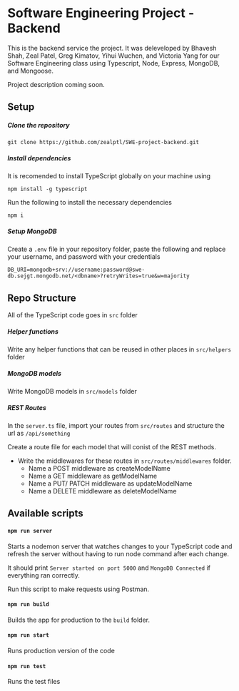 # Software Engineering Project - Backend

This is the backend service the project. It was deleveloped by Bhavesh Shah, Zeal Patel, Greg Kimatov, Yihui Wuchen, and Victoria Yang for our Software Engineering class using Typescript, Node, Express, MongoDB, and Mongoose.

Project description coming soon.

## Setup

##### Clone the repository

```
git clone https://github.com/zealptl/SWE-project-backend.git
```

##### Install dependencies

It is recomended to install TypeScript globally on your machine using

```
npm install -g typescript
```

Run the following to install the necessary dependencies

```
npm i
```

##### Setup MongoDB

Create a `.env` file in your repository folder, paste the following and replace your username, and password with your credentials

```
DB_URI=mongodb+srv://username:password@swe-db.sejgt.mongodb.net/<dbname>?retryWrites=true&w=majority
```

## Repo Structure

All of the TypeScript code goes in `src` folder

##### Helper functions

Write any helper functions that can be reused in other places in `src/helpers` folder

##### MongoDB models

Write MongoDB models in `src/models` folder

##### REST Routes

In the `server.ts` file, import your routes from `src/routes` and structure the url as `/api/something`

Create a route file for each model that will conist of the REST methods.

- Write the middlewares for these routes in `src/routes/middlewares` folder.
  - Name a POST middleware as createModelName
  - Name a GET middleware as getModelName
  - Name a PUT/ PATCH middleware as updateModelName
  - Name a DELETE middleware as deleteModelName

## Available scripts

#### `npm run server`

Starts a nodemon server that watches changes to your TypeScript code and refresh the server without having to run node command after each change.

It should print `Server started on port 5000` and `MongoDB Connected` if everything ran correctly.

Run this script to make requests using Postman.

#### `npm run build`

Builds the app for production to the `build` folder.

#### `npm run start`

Runs production version of the code

#### `npm run test`

Runs the test files
